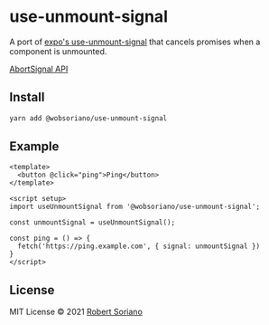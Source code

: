 # use-unmount-signal

A port of [expo's use-unmount-signal](https://github.com/expo/use-unmount-signal) that cancels promises when a component is unmounted.

[AbortSignal API](https://dom.spec.whatwg.org/#interface-AbortSignal)

## Install

```sh
yarn add @wobsoriano/use-unmount-signal
```

## Example

```vue
<template>
  <button @click="ping">Ping</button>
</template>

<script setup>
import useUnmountSignal from '@wobsoriano/use-unmount-signal';

const unmountSignal = useUnmountSignal();

const ping = () => {
  fetch('https://ping.example.com', { signal: unmountSignal })
}
</script>
```

## License

MIT License © 2021 [Robert Soriano](https://github.com/wobsoriano)